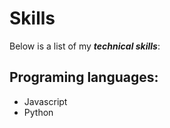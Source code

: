 # Skills

Below is a list of my __*technical skills*__:

## Programing languages:
- Javascript
- Python
